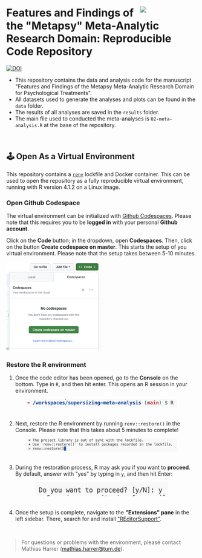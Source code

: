 # <a href="https://www.metapsy.org" target="_blank"><img src="https://www.metapsy.org/assets/hexagon2.png" class="cover" width="150" align="right"/></a> Features and Findings of the "Metapsy" Meta-Analytic Research Domain: Reproducible Code Repository

[![DOI](https://zenodo.org/badge/697726915.svg)](https://zenodo.org/doi/10.5281/zenodo.8414530)

- This repository contains the data and analysis code for the manuscript "Features and Findings of the Metapsy Meta-Analytic
Research Domain for Psychological Treatments".
- All datasets used to generate the analyses and plots can be found in the `data` folder.
- The results of all analyses are saved in the `results` folder.
- The main file used to conducted the meta-analyses is `02-meta-analysis.R` at the base of the repository.

<br>

## 🕹 Open As a Virtual Environment

This repository contains a [`renv`](https://rstudio.github.io/renv/index.html) lockfile and Docker container. This can be
used to open the repository as a fully reproducible virtual environment, running with R version 4.1.2 on a Linux image.

### Open Github Codespace

The virtual environment can be initialized with [Github Codespaces](https://github.com/features/codespaces). Please note that this requires you to be **logged in** with your personal **Github account**. 

Click on the **Code** button; in the dropdown, open **Codespaces**. Then, click on the button **Create codespace on master**. This starts the setup of you virtual environment. Please note that the setup takes between 5-10 minutes.


<img src="docs/img/codespaces.png" width="250">


### Restore the R environment

1. Once the code editor has been opened, go to the **Console** on the bottom. Type in `R`, and then hit enter.
This opens an R session in your environment.

<center><img src="docs/img/s1.png" width="400"></center>

<br>

2. Next, restore the R environment by running `renv::restore()` in the Console. Please note that this takes about 5 minutes to complete!

<center><img src="docs/img/s2.png" width="400"></center>

<br>

3. During the restoration process, R may ask you if you want to **proceed**. By default, answer with "yes" by typing in `y`, and then hit Enter:

<center><img src="docs/img/s3.png" width="350"></center>

<br>

4. Once the setup is complete, navigate to the **"Extensions" pane** in the left sidebar. There, search for and install ["REditorSupport"](https://marketplace.visualstudio.com/items?itemName=REditorSupport.r). 

<br>

> For questions or problems with the environment, please contact
Mathias Harrer (mathias.harrer@tum.de).
